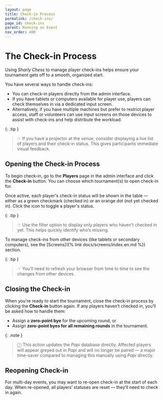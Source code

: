 ```yaml
---
layout: page
title: Check-in Process
permalink: /check-ins/
page_id: check-ins
parent: Running an Event
nav_order: 400
---
```


# The Check-in Process

Using _Sharly Chess_ to manage player check-ins helps ensure your tournament gets off to a smooth, organized start.

You have several ways to handle check-ins:

- You can check-in players directly from the admin interface.
- If you have tablets or computers available for player use, players can check themselves in via a dedicated input screen.
- Alternatively, if you have multiple machines but prefer to restrict player access, staff or volunteers can use input screens on those devices to assist with check-ins and help distribute the workload.

{: .tip }
> ☞ If you have a projector at the venue, consider displaying a live list of players and their check-in status. This gives participants immediate visual feedback.

## Opening the Check-in Process

To begin check-in, go to the **Players** page in the admin interface and click the **Check-in** button. You can choose which tournament(s) to open check-in for.

Once active, each player's check-in status will be shown in the table — either as a green checkmark (checked in) or an orange dot (not yet checked in). Click the icon to toggle a player's status.

{: .tip }
> ☞ Use the filter option to display only players who haven't checked in yet. This helps quickly identify who’s missing.

To manage check-ins from other devices (like tablets or secondary computers), see the [Screens]({% link docs/screens/index.en.md %}) section.

{: .tip }
> ☞ You'll need to refresh your browser from time to time to see the changes from other devices.

## Closing the Check-in

When you're ready to start the tournament, close the check-in process by clicking the **Check-in** button again. If any players haven’t checked in, you’ll be asked how to handle them:

- Assign a **zero-point bye** for the upcoming round, or
- Assign **zero-point byes for all remaining rounds** in the tournament.

{: .note }
> ⓘ This action updates the _Papi_ database directly. Affected players will appear greyed out in _Papi_ and will no longer be paired — a major time-saver compared to managing this manually using _Papi_ directly.

## Reopening Check-in

For multi-day events, you may want to re-open check-in at the start of each day. When re-opened, all players’ statuses are reset — they’ll need to check in again.
